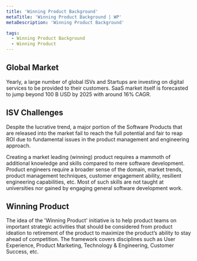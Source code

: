 ```yaml
---
title: 'Winning Product Background'
metaTitle: 'Winning Product Background | WP'
metaDescription: 'Winning Product Background'

tags:
  - Winning Product Background
  - Winning Product
---
```


## Global Market
Yearly, a large number of global ISVs and Startups are investing on digital services to be provided to their customers. SaaS market itself is forecasted to jump beyond 100 B USD by 2025 with around 16% CAGR. 

## ISV Challenges
Despite the lucrative trend, a major portion of the Software Products that are released into the market fail to reach the full potential and fair to reap ROI due to fundamental issues in the product management and engineering approach. 

Creating a market leading (winning) product requires a mammoth of additional knowledge and skills compared to mere software development. Product engineers require a broader sense of the domain, market trends, product management techniques, customer engagement ability, resilient engineering capabilities, etc. Most of such skills are not taught at universities nor gained by engaging general software development work.

## Winning Product
The idea of the 'Winning Product' initiative is to help product teams on important strategic activities that should be considered from product ideation to retirement of the product to maximize the product’s ability to stay ahead of competition. The framework covers disciplines such as User Experience, Product Marketing, Technology & Engineering, Customer Success, etc.


